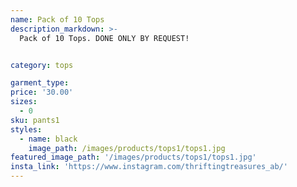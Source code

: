 ```yaml
---
name: Pack of 10 Tops
description_markdown: >-
  Pack of 10 Tops. DONE ONLY BY REQUEST!


category: tops

garment_type:
price: '30.00'
sizes:
  - 0
sku: pants1
styles:
  - name: black
    image_path: /images/products/tops1/tops1.jpg
featured_image_path: '/images/products/tops1/tops1.jpg'
insta_link: 'https://www.instagram.com/thriftingtreasures_ab/'
---
```

